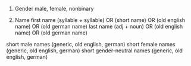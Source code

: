 1. Gender
male, female, nonbinary

2. Name
first name (syllable + syllable) OR (short name) OR (old english name) OR (old german name)
last name (adj + noun) OR (old english name) OR (old german name)

short male names (generic, old english, german)
short female names (generic, old english, german)
short gender-neutral names (generic, old english, german)